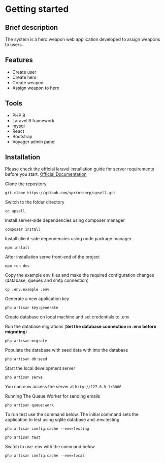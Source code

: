 # Getting started

## Brief description

The system is a hero weapon web application developed to assign weapons to users.

## Features
- Create user
- Create hero
- Create weapon
- Assign weapon to hero

## Tools
- PHP 8
- Laravel 9 framework
- mysql
- React
- Bootstrap
- Voyager admin panel


## Installation

Please check the official laravel installation guide for server requirements before you start.
[Official Documentation](https://laravel.com/docs/9.x/installation)


Clone the repository

    git clone https://github.com/sprintcorp/upsell.git

Switch to the folder directory

    cd upsell

Install server-side dependencies using composer manager

    composer install

Install client-side dependencies using node package manager

    npm install

After installation serve front-end of the project

    npm run dev


Copy the example env files and make the required configuration changes (database, queues and smtp connection)

    cp .env.example .env


Generate a new application key

    php artisan key:generate

Create database on local machine and set credentials to .env

Run the database migrations (**Set the database connection in .env before migrating**)

    php artisan migrate

Populate the database with seed data with into the database

    php artisan db:seed

Start the local development server

    php artisan serve

You can now access the server at `http://127.0.0.1:8000`

Running The Queue Worker for sending emails

    php artisan queue:work

To run test use the command below. The initial command sets the application to test using
sqlite database and .env.testing

    php artisan config:cache --env=testing
    
    php artisan test

Switch to use .env with the command below

    php artisan config:cache --env=local

